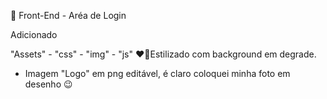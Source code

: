 🤭 Front-End - Aréa de Login

Adicionado

 "Assets" - "css" - "img" - "js"
 ❤️‍🔥Estilizado com background em degrade.

 - Imagem "Logo" em png editável, é claro coloquei minha foto em desenho 😉
